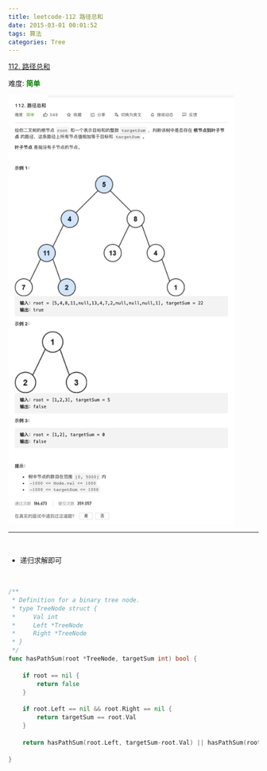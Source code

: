 ```yaml
---
title: leetcode-112 路径总和
date: 2015-03-01 00:01:52
tags: 算法
categories: Tree
---
```




[112. 路径总和](https://leetcode-cn.com/problems/path-sum/)

难度:  <font color="green">**简单**</font>


<img src="leetcode-112-路径总和/0.png" width = 90% height = 50% />


<br>

---


<br>


- 递归求解即可

<br>


```go
/**
 * Definition for a binary tree node.
 * type TreeNode struct {
 *     Val int
 *     Left *TreeNode
 *     Right *TreeNode
 * }
 */
func hasPathSum(root *TreeNode, targetSum int) bool {

	if root == nil {
		return false
	}

	if root.Left == nil && root.Right == nil {
		return targetSum == root.Val
	}

	return hasPathSum(root.Left, targetSum-root.Val) || hasPathSum(root.Right, targetSum-root.Val)

}

```
